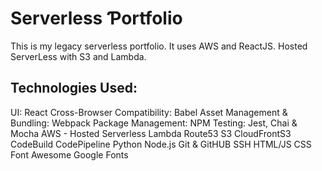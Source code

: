 # Serverless Ƥortfolio

This is my legacy serverless portfolio. It uses AWS and ReactJS.
Hosted ServerLess with S3 and Lambda.

## Technologies Used:
UI: React
Cross-Browser Compatibility: Babel
Asset Management & Bundling: Webpack
Package Management: NPM
Testing: Jest, Chai & Mocha
AWS - Hosted Serverless
Lambda
Route53
S3
CloudFrontS3
CodeBuild
CodePipeline
Python
Node.js
Git & GitHUB
SSH
HTML/JS
CSS
Font Awesome
Google Fonts
